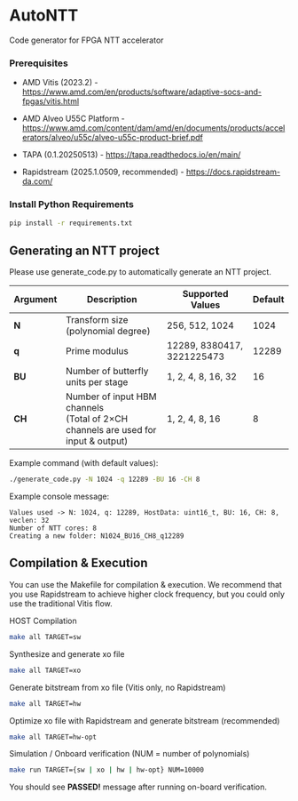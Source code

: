 # AutoNTT
Code generator for FPGA NTT accelerator

### Prerequisites

- AMD Vitis (2023.2) - https://www.amd.com/en/products/software/adaptive-socs-and-fpgas/vitis.html

- AMD Alveo U55C Platform - https://www.amd.com/content/dam/amd/en/documents/products/accelerators/alveo/u55c/alveo-u55c-product-brief.pdf

- TAPA (0.1.20250513) - https://tapa.readthedocs.io/en/main/

- Rapidstream (2025.1.0509, recommended) - https://docs.rapidstream-da.com/

### Install Python Requirements
```bash
pip install -r requirements.txt 
```

## Generating an NTT project 

Please use generate_code.py to automatically generate an NTT project.

| Argument | Description | Supported Values | Default |
|----------|-------------|-----------------|---------|
| **N** | Transform size (polynomial degree) | 256, 512, 1024 | 1024 |
| **q** | Prime modulus | 12289, 8380417, 3221225473 | 12289 |
| **BU** | Number of butterfly units per stage | 1, 2, 4, 8, 16, 32 | 16 |
| **CH** | Number of input HBM channels <br> (Total of 2×CH channels are used for input & output) | 1, 2, 4, 8, 16 | 8 |

Example command (with default values):
```bash
./generate_code.py -N 1024 -q 12289 -BU 16 -CH 8 
```

Example console message:
```
Values used -> N: 1024, q: 12289, HostData: uint16_t, BU: 16, CH: 8, veclen: 32
Number of NTT cores: 8
Creating a new folder: N1024_BU16_CH8_q12289
```

## Compilation & Execution 

You can use the Makefile for compilation & execution.
We recommend that you use Rapidstream to achieve higher clock frequency, but you could only use the traditional Vitis flow.

HOST Compilation
```bash
make all TARGET=sw
```
Synthesize and generate xo file
```bash
make all TARGET=xo
```
Generate bitstream from xo file (Vitis only, no Rapidstream)
```bash
make all TARGET=hw
```
Optimize xo file with Rapidstream and generate bitstream (recommended)
```bash
make all TARGET=hw-opt
```
Simulation / Onboard verification (NUM = number of polynomials)
```bash
make run TARGET={sw | xo | hw | hw-opt} NUM=10000
```

You should see **PASSED!** message after running on-board verification.

